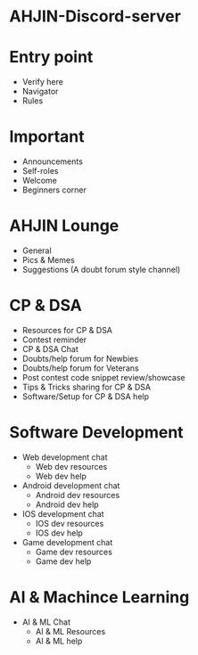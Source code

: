 # AHJIN-Discord-server
# Entry point
- Verify here
- Navigator
- Rules
# Important
- Announcements
- Self-roles
- Welcome
- Beginners corner
# AHJIN Lounge
- General
- Pics & Memes
- Suggestions (A doubt forum style channel)
# CP & DSA
- Resources for CP & DSA
- Contest reminder
- CP & DSA Chat
- Doubts/help forum for Newbies
- Doubts/help forum for Veterans
- Post contest code snippet review/showcase
- Tips & Tricks sharing for CP & DSA
- Software/Setup for CP & DSA help
# Software Development
- Web development chat
   - Web dev resources
   - Web dev help
- Android development chat
   - Android dev resources
   - Android dev help
- IOS development chat
   - IOS dev resources
   - IOS dev help     
- Game development chat
   - Game dev resources
   - Game dev help
# AI & Machince Learning
- AI & ML Chat
   - AI & ML Resources
   - AI & ML help

